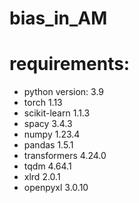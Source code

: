 # bias_in_AM

# requirements:
* python version: 3.9
* torch 1.13
* scikit-learn 1.1.3
* spacy 3.4.3
* numpy 1.23.4
* pandas 1.5.1
* transformers 4.24.0
* tqdm 4.64.1
* xlrd 2.0.1
* openpyxl 3.0.10

